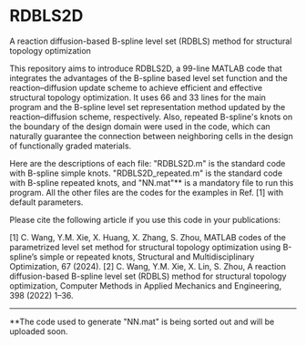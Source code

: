 # RDBLS2D
A reaction diffusion-based B-spline level set (RDBLS) method for structural topology optimization

This repository aims to introduce RDBLS2D, a 99-line MATLAB code that integrates the advantages of the B-spline based level set function and the reaction–diffusion update scheme to achieve efficient and effective structural topology optimization. It uses 66 and 33 lines for the main program and the B-spline level set representation method updated by the reaction–diffusion scheme, respectively. Also, repeated B-spline's knots on the boundary of the design domain were used in the code, which can naturally guarantee the connection between neighboring cells in the design of functionally graded materials.

Here are the descriptions of each file:
"RDBLS2D.m" is the standard code with B-spline simple knots.
"RDBLS2D_repeated.m" is the standard code with B-spline repeated knots, and "NN.mat"** is a mandatory file to run this program.
All the other files are the codes for the examples in Ref. [1] with default parameters.

Please cite the following article if you use this code in your publications:

[1] C. Wang, Y.M. Xie, X. Huang, X. Zhang, S. Zhou, MATLAB codes of the parametrized level set method for structural topology optimization using B-spline’s simple or repeated knots, Structural and Multidisciplinary Optimization, 67 (2024).
[2] C. Wang, Y.M. Xie, X. Lin, S. Zhou, A reaction diffusion-based B-spline level set (RDBLS) method for structural topology optimization, Computer Methods in Applied Mechanics and Engineering, 398 (2022) 1–36.

------------------------------------------------------------------------------------------------------------
**The code used to generate "NN.mat" is being sorted out and will be uploaded soon.
